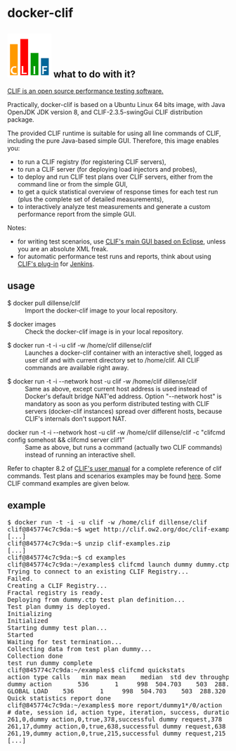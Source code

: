 docker-clif
===========
![CLIF logo](clif_100.png "CLIF is a Load Injection Framework")
what to do with it?
-------------------

[CLIF is an open source performance testing software.](http://clif.ow2.org)

Practically, docker-clif is based on a Ubuntu Linux 64 bits image, with Java OpenJDK JDK version 8, and CLIF-2.3.5-swingGui CLIF distribution package.

The provided CLIF runtime is suitable for using all line commands of CLIF, including the pure Java-based simple GUI. Therefore, this image enables you:
- to run a CLIF registry (for registering CLIF servers),
- to run a CLIF server (for deploying load injectors and probes),
- to deploy and run CLIF test plans over CLIF servers, either from the command line or from the simple GUI,
- to get a quick statistical overview of response times for each test run (plus the complete set of detailed measurements),
- to interactively analyze test measurements and generate a custom performance report from the simple GUI.

Notes:
- for writing test scenarios, use [CLIF's main GUI based on Eclipse](http://forge.ow2.org/project/showfiles.php?group_id=57 "Download"), unless you are an absolute XML freak.
- for automatic performance test runs and reports, think about using [CLIF's plug-in](https://wiki.jenkins-ci.org/display/JENKINS/CLIF+Performance+Testing+Plugin) for [Jenkins](https://jenkins.io/).

usage
-----
<dl>
  <p>
  <dt>$ docker pull dillense/clif</dt>
  <dd>Import the docker-clif image to your local repository.</dd>
  </p>
  <p>
  <dt>$ docker images</dt>
  <dd>Check the docker-clif image is in your local repository.</dd>
  </p>
  <p>
  <dt>$ docker run -t -i -u clif -w /home/clif dillense/clif</dt>
  <dd>Launches a docker-clif container with an interactive shell, logged as user clif and with current directory set to /home/clif. All CLIF commands are available right away.</dd>
  </p>
  <dt>$ docker run -t -i --network host -u clif -w /home/clif dillense/clif</dt>
  <dd>Same as above, except current host address is used instead of Docker's default bridge NAT'ed address. Option "--network host" is mandatory as soon as you perform distributed testing with CLIF servers (docker-clif instances) spread over different hosts, because CLIF's internals don't support NAT.</dd>
  <p>
  <dt>docker run -t -i --network host -u clif -w /home/clif dillense/clif -c "clifcmd config somehost && clifcmd server clif1"</dt>
  <dd>Same as above, but runs a command (actually two CLIF commands) instead of running an interactive shell.</dd>
  </p>
</dl>

Refer to chapter 8.2 of [CLIF's user manual](http://clif.ow2.org/doc/user_manual/manual/UserManual.pdf "PDF") for a complete reference of clif commands. Test plans and scenarios examples may be found [here](http://clif.ow2.org/doc/clif-examples.zip "Download CLIF examples"). Some CLIF command examples are given below.

example
-------
<pre>
$ docker run -t -i -u clif -w /home/clif dillense/clif
clif@845774c7c9da:~$ wget http://clif.ow2.org/doc/clif-examples.zip
[...]
clif@845774c7c9da:~$ unzip clif-examples.zip
[...]
clif@845774c7c9da:~$ cd examples
clif@845774c7c9da:~/examples$ clifcmd launch dummy dummy.ctp dummy1
Trying to connect to an existing CLIF Registry...
Failed.
Creating a CLIF Registry...
Fractal registry is ready.
Deploying from dummy.ctp test plan definition...
Test plan dummy is deployed.
Initializing
Initialized
Starting dummy test plan...
Started
Waiting for test termination...
Collecting data from test plan dummy...
Collection done
test run dummy complete
clif@845774c7c9da:~/examples$ clifcmd quickstats
action type	calls	min	max	mean	median	std dev	throughput	errors
dummy action 	   536	     1	   998	504.703	   503	288.320	17.974	    63
GLOBAL LOAD	   536	     1	   998	504.703	   503	288.320	17.974	    63
Quick statistics report done
clif@845774c7c9da:~/examples$ more report/dummy1*/0/action
# date, session id, action type, iteration, success, duration, comment, result
261,0,dummy action,0,true,378,successful dummy request,378
261,17,dummy action,0,true,638,successful dummy request,638
261,19,dummy action,0,true,215,successful dummy request,215
[...]
</pre>
